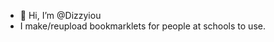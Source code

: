 - 👋 Hi, I’m @Dizzyiou
- I make/reupload bookmarklets for people at schools to use.


<!---
Dizzyiou/Dizzyiou is a ✨ special ✨ repository because its `README.md` (this file) appears on your GitHub profile.
You can click the Preview link to take a look at your changes.
--->
